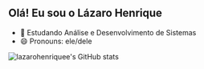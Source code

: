 ## Olá! Eu sou o Lázaro Henrique

- 🔭 Estudando Análise e Desenvolvimento de Sistemas 
- 😄 Pronouns: ele/dele 
 
 ![lazarohenriquee's GitHub stats](https://github-readme-stats.vercel.app/api?username=lazarohenriquee&show_icons=true)
 
